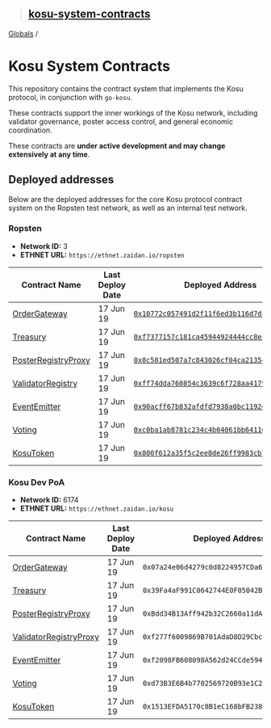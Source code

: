 > ## [kosu-system-contracts](README.md)

[Globals](globals.md) /

# Kosu System Contracts

This repository contains the contract system that implements the Kosu protocol, in conjunction with `go-kosu`.

These contracts support the inner workings of the Kosu network, including validator governance, poster access control, and general economic coordination.

These contracts are **under active development and may change extensively at any time**.

## Deployed addresses

Below are the deployed addresses for the core Kosu protocol contract system on the Ropsten test network, as well as an internal test network.

### Ropsten

-   **Network ID:** 3
-   **ETHNET URL:** `https://ethnet.zaidan.io/ropsten`

| Contract Name                                                       | Last Deploy Date | Deployed Address                                                                                                                |
| ------------------------------------------------------------------- | ---------------- | ------------------------------------------------------------------------------------------------------------------------------- |
| [OrderGateway](./contracts/external/OrderGateway.sol)               | 17 Jun 19        | [`0x10772c057491d2f11f6ed3b116d7dc3cc8135e24`](https://ropsten.etherscan.io/address/0x10772c057491d2f11f6ed3b116d7dc3cc8135e24) |
| [Treasury](./contracts/treasury/Treasury.sol)                       | 17 Jun 19        | [`0xf7377157c181ca45944924444cc8ec48322602dc`](https://ropsten.etherscan.io/address/0xf7377157c181ca45944924444cc8ec48322602dc) |
| [PosterRegistryProxy](./contracts/external/PosterRegistryProxy.sol) | 17 Jun 19        | [`0x8c581ed507a7c843026cf04ca213542b77a4a397`](https://ropsten.etherscan.io/address/0x8c581ed507a7c843026cf04ca213542b77a4a397) |
| [ValidatorRegistry](./contracts/external/ValidatorRegistry.sol)     | 17 Jun 19        | [`0xff74dda760854c3639c6f728aa4179b8b000f322`](https://ropsten.etherscan.io/address/0xff74dda760854c3639c6f728aa4179b8b000f322) |
| [EventEmitter](./contracts/event/EventEmitter.sol)                  | 17 Jun 19        | [`0x90acff67b832afdfd7938a0bc1192dc08f6c742e`](https://ropsten.etherscan.io/address/0x90acff67b832afdfd7938a0bc1192dc08f6c742e) |
| [Voting](./contracts/voting/Voting.sol)                             | 17 Jun 19        | [`0xc0ba1ab8781c234c4b04061bb6411680412cc2ad`](https://ropsten.etherscan.io/address/0xc0ba1ab8781c234c4b04061bb6411680412cc2ad) |
| [KosuToken](contracts/lib/KosuToken.sol)                            | 17 Jun 19        | [`0x800f612a35f5c2ee8de26ff9983cb74ba6c929a4`](https://ropsten.etherscan.io/address/0x800f612a35f5c2ee8de26ff9983cb74ba6c929a4) |

### Kosu Dev PoA

-   **Network ID:** 6174
-   **ETHNET URL:** `https://ethnet.zaidan.io/kosu`

| Contract Name                                                             | Last Deploy Date | Deployed Address                             |
| ------------------------------------------------------------------------- | ---------------- | -------------------------------------------- |
| [OrderGateway](./contracts/external/OrderGateway.sol)                     | 17 Jun 19        | `0x07a24e06d4279c0d8224957CDa6A349Aeb326963` |
| [Treasury](./contracts/treasury/Treasury.sol)                             | 17 Jun 19        | `0x39Fa4aF991C0642744E0F05042Bcf38A96ab345f` |
| [PosterRegistryProxy](./contracts/external/PosterRegistryProxy.sol)       | 17 Jun 19        | `0xBdd34B13Aff942b32C2660a11dA19Ff6E964724e` |
| [ValidatorRegistryProxy](./contracts/external/ValidatorRegistryProxy.sol) | 17 Jun 19        | `0xf277f6009869B701AdaD8D29Cbc7D029Bbe5391d` |
| [EventEmitter](./contracts/event/EventEmitter.sol)                        | 17 Jun 19        | `0xf2098FB608098A562d24CCde594A304d739cc4B7` |
| [Voting](./contracts/voting/Voting.sol)                                   | 17 Jun 19        | `0xd73B3E6B4b7702569720B93e1C27D33cB91f8407` |
| [KosuToken](contracts/lib/KosuToken.sol)                                  | 17 Jun 19        | `0x1513EFDA5170c8B1eC168bFB238278EeaA3B114e` |

